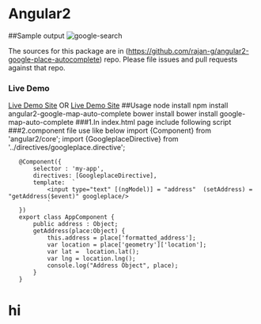 Angular2
=========
##Sample output
![google-search](https://cloud.githubusercontent.com/assets/13415700/16227016/e4ea3010-37cb-11e6-94ea-0d39b4650290.png)

The sources for this package are in (https://github.com/rajan-g/angular2-google-place-autocomplete) repo. Please file issues and pull requests against that repo.

### Live Demo
[Live Demo Site](http://www.angular2modules.com/google "Live Demo Site For Google Place Auto Complete ")
OR
[Live Demo Site](http://www.angular2modules.com "Live Demo Site For Google Place Auto Complete ")
##Usage
    node install
      npm install angular2-google-map-auto-complete
    bower install
      bower install google-map-auto-complete
###1.In index.html page include following script 
      <script src="https://maps.googleapis.com/maps/api/js?libraries=places&sensor=false"></script>
###2.component file use like below
       import {Component} from 'angular2/core';
       import {GoogleplaceDirective} from '../directives/googleplace.directive';
       
       @Component({
           selector : 'my-app',
           directives: [GoogleplaceDirective],
           template:  `
               <input type="text" [(ngModel)] = "address"  (setAddress) = "getAddress($event)" googleplace/>
               `    
       })
       export class AppComponent {
           public address : Object;
           getAddress(place:Object) {       
               this.address = place['formatted_address'];
               var location = place['geometry']['location'];
               var lat =  location.lat();
               var lng = location.lng();
               console.log("Address Object", place);
           }
       }
# hi
